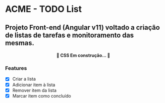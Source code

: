 # ACME - TODO List

## Projeto Front-end (Angular v11) voltado a criação de listas de tarefas e monitoramento das mesmas.

<h4 align="center"> 
	🚧  CSS Em construção...  🚧
</h4>

### Features

- [x] Criar a lista
- [x] Adicionar item à lista
- [x] Remover item da lista
- [x] Marcar item como concluído
